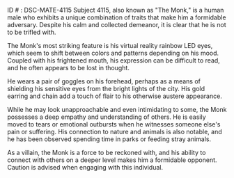 ID # : DSC-MATE-4115
Subject 4115, also known as "The Monk," is a human male who exhibits a unique combination of traits that make him a formidable adversary. Despite his calm and collected demeanor, it is clear that he is not to be trifled with.

The Monk's most striking feature is his virtual reality rainbow LED eyes, which seem to shift between colors and patterns depending on his mood. Coupled with his frightened mouth, his expression can be difficult to read, and he often appears to be lost in thought.

He wears a pair of goggles on his forehead, perhaps as a means of shielding his sensitive eyes from the bright lights of the city. His gold earring and chain add a touch of flair to his otherwise austere appearance.

While he may look unapproachable and even intimidating to some, the Monk possesses a deep empathy and understanding of others. He is easily moved to tears or emotional outbursts when he witnesses someone else's pain or suffering. His connection to nature and animals is also notable, and he has been observed spending time in parks or feeding stray animals.

As a villain, the Monk is a force to be reckoned with, and his ability to connect with others on a deeper level makes him a formidable opponent. Caution is advised when engaging with this individual.
